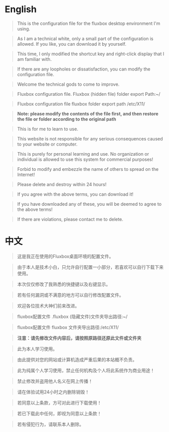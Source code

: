 # English

> This is the configuration file for the fluxbox desktop environment I'm using.

> As I am a technical white, only a small part of the configuration is allowed. If you like, you can download it by yourself.

> This time, I only modified the shortcut key and right-click display that I am familiar with.

> If there are any loopholes or dissatisfaction, you can modify the configuration file.

> Welcome the technical gods to come to improve.

> Fluxbox configuration file. Fluxbox (hidden file) folder export Path:~/ 

> Fluxbox configuration file fluxbox folder export path /etc/X11/ 

> **Note: please modify the contents of the file first, and then restore the file or folder according to the original path** 

> This is for me to learn to use.

> This website is not responsible for any serious consequences caused to your website or computer.

> This is purely for personal learning and use. No organization or individual is allowed to use this system for commercial purposes!

> Forbid to modify and embezzle the name of others to spread on the Internet!

> Please delete and destroy within 24 hours!

> If you agree with the above terms, you can download it!

> If you have downloaded any of these, you will be deemed to agree to the above terms!

> If there are violations, please contact me to delete.

# 中文

> 这是我正在使用的Fluxbox桌面环境的配置文件。

> 由于本人是技术小白，只允许自行配置一小部分，若喜欢可以自行下载下来使用。

> 本次仅仅修改了我熟悉的快捷键以及右键显示。

> 若有任何漏洞或不满意的地方可以自行修改配置文件。

> 欢迎各位技术大神们前来改进。

> fluxbox配置文件 .fluxbox (隐藏文件)文件夹导出路径:~/ 

> fluxbox配置文件 fluxbox 文件夹导出路径:/etc/X11/ 

> **注意：请先修改文件内容后，请按照原路径还原此文件或文件夹**

> 此为本人学习使用。

> 由此提供对您的网站或计算机造成严重后果的本站概不负责。

> 此为纯属个人学习使用，禁止任何机构及个人将此系统作为商业用途！

> 禁止修改并盗用他人名义在网上传播！

> 请在体验试用24小时之内删除销毁！

> 若同意以上条款，方可对此进行下载使用！

> 若已下载此中任何，即视为同意以上条款！

> 若有侵犯行为，请联系本人删除。